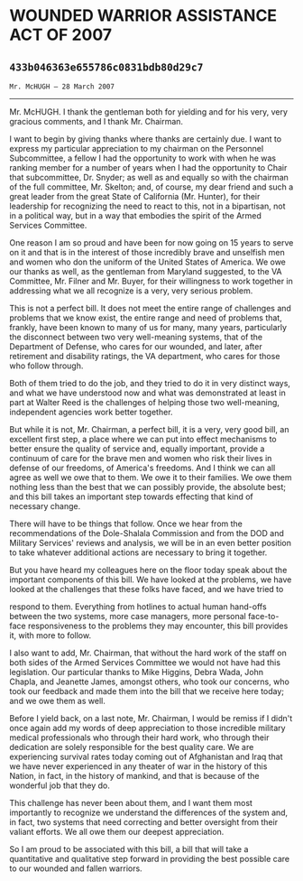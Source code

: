 # WOUNDED WARRIOR ASSISTANCE ACT OF 2007
## `433b046363e655786c0831bdb80d29c7`
`Mr. McHUGH — 28 March 2007`

---


Mr. McHUGH. I thank the gentleman both for yielding and for his very, 
very gracious comments, and I thank Mr. Chairman.

I want to begin by giving thanks where thanks are certainly due. I 
want to express my particular appreciation to my chairman on the 
Personnel Subcommittee, a fellow I had the opportunity to work with 
when he was ranking member for a number of years when I had the 
opportunity to Chair that subcommittee, Dr. Snyder; as well as and 
equally so with the chairman of the full committee, Mr. Skelton; and, 
of course, my dear friend and such a great leader from the great State 
of California (Mr. Hunter), for their leadership for recognizing the 
need to react to this, not in a bipartisan, not in a political way, but 
in a way that embodies the spirit of the Armed Services Committee.

One reason I am so proud and have been for now going on 15 years to 
serve on it and that is in the interest of those incredibly brave and 
unselfish men and women who don the uniform of the United States of 
America. We owe our thanks as well, as the gentleman from Maryland 
suggested, to the VA Committee, Mr. Filner and Mr. Buyer, for their 
willingness to work together in addressing what we all recognize is a 
very, very serious problem.

This is not a perfect bill. It does not meet the entire range of 
challenges and problems that we know exist, the entire range and need 
of problems that, frankly, have been known to many of us for many, many 
years, particularly the disconnect between two very well-meaning 
systems, that of the Department of Defense, who cares for our wounded, 
and later, after retirement and disability ratings, the VA department, 
who cares for those who follow through.

Both of them tried to do the job, and they tried to do it in very 
distinct ways, and what we have understood now and what was 
demonstrated at least in part at Walter Reed is the challenges of 
helping those two well-meaning, independent agencies work better 
together.

But while it is not, Mr. Chairman, a perfect bill, it is a very, very 
good bill, an excellent first step, a place where we can put into 
effect mechanisms to better ensure the quality of service and, equally 
important, provide a continuum of care for the brave men and women who 
risk their lives in defense of our freedoms, of America's freedoms. And 
I think we can all agree as well we owe that to them. We owe it to 
their families. We owe them nothing less than the best that we can 
possibly provide, the absolute best; and this bill takes an important 
step towards effecting that kind of necessary change.

There will have to be things that follow. Once we hear from the 
recommendations of the Dole-Shalala Commission and from the DOD and 
Military Services' reviews and analysis, we will be in an even better 
position to take whatever additional actions are necessary to bring it 
together.

But you have heard my colleagues here on the floor today speak about 
the important components of this bill. We have looked at the problems, 
we have looked at the challenges that these folks have faced, and we 
have tried to


respond to them. Everything from hotlines to actual human hand-offs 
between the two systems, more case managers, more personal face-to-face 
responsiveness to the problems they may encounter, this bill provides 
it, with more to follow.

I also want to add, Mr. Chairman, that without the hard work of the 
staff on both sides of the Armed Services Committee we would not have 
had this legislation. Our particular thanks to Mike Higgins, Debra 
Wada, John Chapla, and Jeanette James, amongst others, who took our 
concerns, who took our feedback and made them into the bill that we 
receive here today; and we owe them as well.

Before I yield back, on a last note, Mr. Chairman, I would be remiss 
if I didn't once again add my words of deep appreciation to those 
incredible military medical professionals who through their hard work, 
who through their dedication are solely responsible for the best 
quality care. We are experiencing survival rates today coming out of 
Afghanistan and Iraq that we have never experienced in any theater of 
war in the history of this Nation, in fact, in the history of mankind, 
and that is because of the wonderful job that they do.

This challenge has never been about them, and I want them most 
importantly to recognize we understand the differences of the system 
and, in fact, two systems that need correcting and better oversight 
from their valiant efforts. We all owe them our deepest appreciation.

So I am proud to be associated with this bill, a bill that will take 
a quantitative and qualitative step forward in providing the best 
possible care to our wounded and fallen warriors.